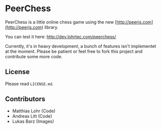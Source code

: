 # PeerChess #

PeerChess is a little online chess game using the new [http://peerjs.com](http://peerjs.com) library.

You can test it here: http://dev.lohrtec.com/peerchess/

Currently, it's in heavy development, a bunch of features isn't implementet at the moment.
Please be patient or feel free to fork this project and contribute some more code.

## License ##

Please read ```LICENSE.md```.

## Contributors ##

* Matthias Lohr (Code)
* Andreas Litt (Code)
* Lukas Barz (Images)
